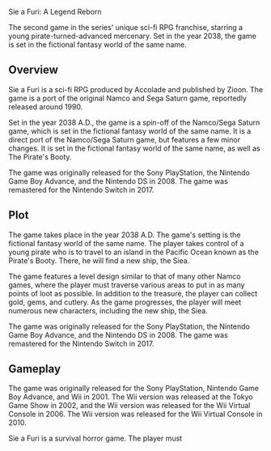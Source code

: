 Sie a Furi: A Legend Reborn

The second game in the series' unique sci-fi RPG franchise, starring a young pirate-turned-advanced mercenary. Set in the year 2038, the game is set in the fictional fantasy world of the same name.

## Overview

Sie a Furi is a sci-fi RPG produced by Accolade and published by Zioon. The game is a port of the original Namco and Sega Saturn game, reportedly released around 1990.

Set in the year 2038 A.D., the game is a spin-off of the Namco/Sega Saturn game, which is set in the fictional fantasy world of the same name. It is a direct port of the Namco/Sega Saturn game, but features a few minor changes. It is set in the fictional fantasy world of the same name, as well as The Pirate's Booty.

The game was originally released for the Sony PlayStation, the Nintendo Game Boy Advance, and the Nintendo DS in 2008. The game was remastered for the Nintendo Switch in 2017.

## Plot

The game takes place in the year 2038 A.D. The game's setting is the fictional fantasy world of the same name. The player takes control of a young pirate who is to travel to an island in the Pacific Ocean known as the Pirate's Booty. There, he will find a new ship, the Siea.

The game features a level design similar to that of many other Namco games, where the player must traverse various areas to put in as many points of loot as possible. In addition to the treasure, the player can collect gold, gems, and cutlery. As the game progresses, the player will meet numerous new characters, including the new ship, the Siea.

The game was originally released for the Sony PlayStation, the Nintendo Game Boy Advance, and the Nintendo DS in 2008. The game was remastered for the Nintendo Switch in 2017.

## Gameplay

The game was originally released for the Sony PlayStation, Nintendo Game Boy Advance, and Wii in 2001. The Wii version was released at the Tokyo Game Show in 2002, and the Wii version was released for the Wii Virtual Console in 2006. The Wii version was released for the Wii Virtual Console in 2010.

Sie a Furi is a survival horror game. The player must